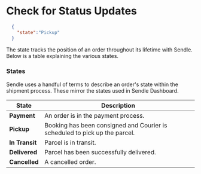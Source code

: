 # Check for Status Updates

```json
  {
    "state":"Pickup"
  }
```

<aside class='notice'>The state tracks the position of an order throughout its lifetime with Sendle. Below is a table explaining the various states.</aside>


### States

Sendle uses a handful of terms to describe an order's state within the shipment process. These mirror the states used in Sendle Dashboard.

State | Description
------|------
**Payment** | An order is in the payment process.
**Pickup** | Booking has been consigned and Courier is scheduled to pick up the parcel.
**In Transit** | Parcel is in transit.
**Delivered** | Parcel has been successfully delivered.
**Cancelled** | A cancelled order.

